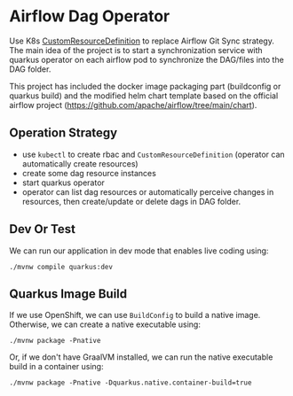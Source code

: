 # Airflow Dag Operator

Use K8s [CustomResourceDefinition](https://kubernetes.io/docs/tasks/extend-kubernetes/custom-resources/custom-resource-definitions/) to replace Airflow Git Sync strategy.
The main idea of the project is to start a synchronization service with quarkus operator on each airflow pod to synchronize the DAG/files into the DAG folder.

This project has included the docker image packaging part (buildconfig or quarkus build) and the modified helm chart template based on the official airflow project (https://github.com/apache/airflow/tree/main/chart).

## Operation Strategy

* use `kubectl` to create rbac and `CustomResourceDefinition` (operator can automatically create resources)
* create some dag resource instances
* start quarkus operator
* operator can list dag resources or automatically perceive changes in resources, then create/update or delete dags in DAG folder.

## Dev Or Test

We can run our application in dev mode that enables live coding using:
```shell script
./mvnw compile quarkus:dev
```

## Quarkus Image Build
If we use OpenShift, we can use `BuildConfig` to build a native image. Otherwise, we can create a native executable using:
```shell script
./mvnw package -Pnative
```

Or, if we don't have GraalVM installed, we can run the native executable build in a container using:
```shell script
./mvnw package -Pnative -Dquarkus.native.container-build=true
```
